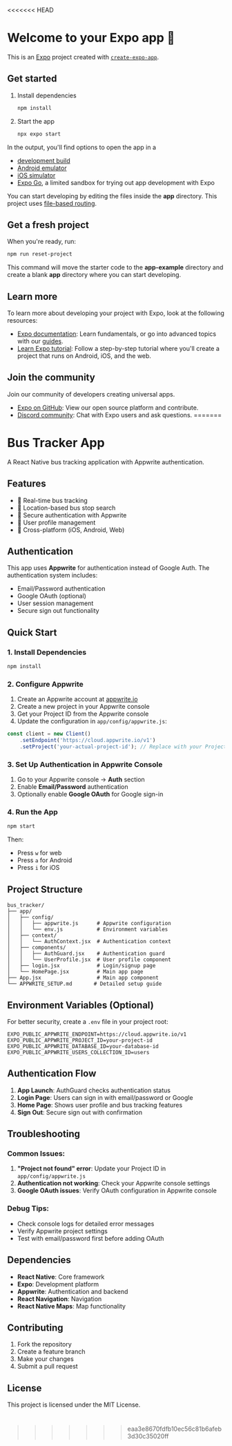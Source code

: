 <<<<<<< HEAD
# Welcome to your Expo app 👋

This is an [Expo](https://expo.dev) project created with [`create-expo-app`](https://www.npmjs.com/package/create-expo-app).

## Get started

1. Install dependencies

   ```bash
   npm install
   ```

2. Start the app

   ```bash
   npx expo start
   ```

In the output, you'll find options to open the app in a

- [development build](https://docs.expo.dev/develop/development-builds/introduction/)
- [Android emulator](https://docs.expo.dev/workflow/android-studio-emulator/)
- [iOS simulator](https://docs.expo.dev/workflow/ios-simulator/)
- [Expo Go](https://expo.dev/go), a limited sandbox for trying out app development with Expo

You can start developing by editing the files inside the **app** directory. This project uses [file-based routing](https://docs.expo.dev/router/introduction).

## Get a fresh project

When you're ready, run:

```bash
npm run reset-project
```

This command will move the starter code to the **app-example** directory and create a blank **app** directory where you can start developing.

## Learn more

To learn more about developing your project with Expo, look at the following resources:

- [Expo documentation](https://docs.expo.dev/): Learn fundamentals, or go into advanced topics with our [guides](https://docs.expo.dev/guides).
- [Learn Expo tutorial](https://docs.expo.dev/tutorial/introduction/): Follow a step-by-step tutorial where you'll create a project that runs on Android, iOS, and the web.

## Join the community

Join our community of developers creating universal apps.

- [Expo on GitHub](https://github.com/expo/expo): View our open source platform and contribute.
- [Discord community](https://chat.expo.dev): Chat with Expo users and ask questions.
=======
# Bus Tracker App

A React Native bus tracking application with Appwrite authentication.

## Features

- 🚌 Real-time bus tracking
- 📍 Location-based bus stop search
- 🔐 Secure authentication with Appwrite
- 👤 User profile management
- 📱 Cross-platform (iOS, Android, Web)

## Authentication

This app uses **Appwrite** for authentication instead of Google Auth. The authentication system includes:

- Email/Password authentication
- Google OAuth (optional)
- User session management
- Secure sign out functionality

## Quick Start

### 1. Install Dependencies

```bash
npm install
```

### 2. Configure Appwrite

1. Create an Appwrite account at [appwrite.io](https://appwrite.io)
2. Create a new project in your Appwrite console
3. Get your Project ID from the Appwrite console
4. Update the configuration in `app/config/appwrite.js`:

```javascript
const client = new Client()
    .setEndpoint('https://cloud.appwrite.io/v1')
    .setProject('your-actual-project-id'); // Replace with your Project ID
```

### 3. Set Up Authentication in Appwrite Console

1. Go to your Appwrite console → **Auth** section
2. Enable **Email/Password** authentication
3. Optionally enable **Google OAuth** for Google sign-in

### 4. Run the App

```bash
npm start
```

Then:
- Press `w` for web
- Press `a` for Android
- Press `i` for iOS

## Project Structure

```
bus_tracker/
├── app/
│   ├── config/
│   │   ├── appwrite.js      # Appwrite configuration
│   │   └── env.js           # Environment variables
│   ├── context/
│   │   └── AuthContext.jsx  # Authentication context
│   ├── components/
│   │   ├── AuthGuard.jsx    # Authentication guard
│   │   └── UserProfile.jsx  # User profile component
│   ├── login.jsx            # Login/signup page
│   └── HomePage.jsx         # Main app page
├── App.jsx                  # Main app component
└── APPWRITE_SETUP.md       # Detailed setup guide
```

## Environment Variables (Optional)

For better security, create a `.env` file in your project root:

```env
EXPO_PUBLIC_APPWRITE_ENDPOINT=https://cloud.appwrite.io/v1
EXPO_PUBLIC_APPWRITE_PROJECT_ID=your-project-id
EXPO_PUBLIC_APPWRITE_DATABASE_ID=your-database-id
EXPO_PUBLIC_APPWRITE_USERS_COLLECTION_ID=users
```

## Authentication Flow

1. **App Launch**: AuthGuard checks authentication status
2. **Login Page**: Users can sign in with email/password or Google
3. **Home Page**: Shows user profile and bus tracking features
4. **Sign Out**: Secure sign out with confirmation

## Troubleshooting

### Common Issues:

1. **"Project not found" error**: Update your Project ID in `app/config/appwrite.js`
2. **Authentication not working**: Check your Appwrite console settings
3. **Google OAuth issues**: Verify OAuth configuration in Appwrite console

### Debug Tips:

- Check console logs for detailed error messages
- Verify Appwrite project settings
- Test with email/password first before adding OAuth

## Dependencies

- **React Native**: Core framework
- **Expo**: Development platform
- **Appwrite**: Authentication and backend
- **React Navigation**: Navigation
- **React Native Maps**: Map functionality

## Contributing

1. Fork the repository
2. Create a feature branch
3. Make your changes
4. Submit a pull request

## License

This project is licensed under the MIT License.
#
>>>>>>> eaa3e8670fdfb10ec56c81b6afeb3d30c35020ff

